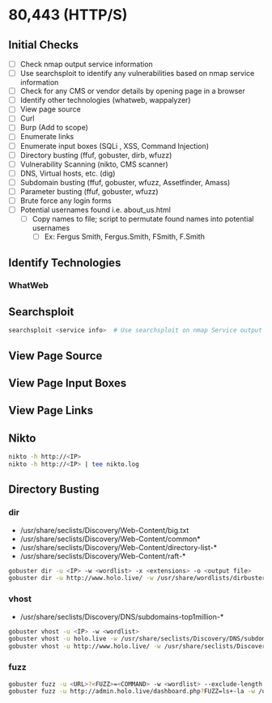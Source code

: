 # 80,443 (HTTP/S)

## Initial Checks

* [ ] Check nmap output service information
* [ ] Use searchsploit to identify any vulnerabilities based on nmap service information
* [ ] Check for any CMS or vendor details by opening page in a browser
* [ ] Identify other technologies (whatweb, wappalyzer)
* [ ] View page source
* [ ] Curl
* [ ] Burp (Add to scope)
* [ ] Enumerate links
* [ ] Enumerate input boxes (SQLi , XSS, Command Injection)
* [ ] Directory busting (ffuf, gobuster, dirb, wfuzz)
* [ ] Vulnerability Scanning (nikto, CMS scanner)
* [ ] DNS, Virtual hosts, etc. (dig)
* [ ] Subdomain busting (ffuf, gobuster, wfuzz, Assetfinder, Amass)
* [ ] Parameter busting (ffuf, gobuster, wfuzz)
* [ ] Brute force any login forms
* [ ] Potential usernames found i.e. about\_us.html
  * [ ] Copy names to file; script to permutate found names into potential usernames
    * [ ] Ex: Fergus Smith, Fergus.Smith, FSmith, F.Smith

## Identify Technologies

### WhatWeb

## Searchsploit

```bash
searchsploit <service info>  # Use searchsploit on nmap Service output details
```

## View Page Source

## View Page Input Boxes

## View Page Links

## Nikto

```bash
nikto -h http://<IP>
nikto -h http://<IP> | tee nikto.log
```

## Directory Busting

### dir

* /usr/share/seclists/Discovery/Web-Content/big.txt
* /usr/share/seclists/Discovery/Web-Content/common\*
* /usr/share/seclists/Discovery/Web-Content/directory-list-\*
* /usr/share/seclists/Discovery/Web-Content/raft-\*

```bash
gobuster dir -u <IP> -w <wordlist> -x <extensions> -o <output file>
gobuster dir -u http://www.holo.live/ -w /usr/share/wordlists/dirbuster/directory-list-2.3-medium.txt -x txt,php -o gobuster_dir_80
```

### vhost

* /usr/share/seclists/Discovery/DNS/subdomains-top1million-\*

```bash
gobuster vhost -u <IP> -w <wordlist>
gobuster vhost -u holo.live -w /usr/share/seclists/Discovery/DNS/subdomains-top1million-110000.txt 
gobuster vhost -u http://www.holo.live/ -w /usr/share/seclists/Discovery/DNS/subdomains-top1million-110000.txt
```

### fuzz

```bash
gobuster fuzz -u <URL>?<FUZZ>=<COMMAND> -w <wordlist> --exclude-length <INT>
gobuster fuzz -u http://admin.holo.live/dashboard.php?FUZZ=ls+-la -w /usr/share/seclists/Discovery/Web-Content/big.txt --exclude-length 0
```

